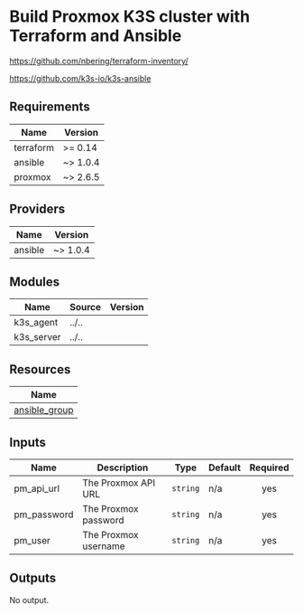 # Build Proxmox K3S cluster with Terraform and Ansible

<https://github.com/nbering/terraform-inventory/>

<https://github.com/k3s-io/k3s-ansible>

<!-- BEGINNING OF PRE-COMMIT-TERRAFORM DOCS HOOK -->
## Requirements

| Name | Version |
|------|---------|
| terraform | >= 0.14 |
| ansible | ~> 1.0.4 |
| proxmox | ~> 2.6.5 |

## Providers

| Name | Version |
|------|---------|
| ansible | ~> 1.0.4 |

## Modules

| Name | Source | Version |
|------|--------|---------|
| k3s_agent | ../.. |  |
| k3s_server | ../.. |  |

## Resources

| Name |
|------|
| [ansible_group](https://registry.terraform.io/providers/nbering/ansible/latest/docs/resources/group) |

## Inputs

| Name | Description | Type | Default | Required |
|------|-------------|------|---------|:--------:|
| pm\_api\_url | The Proxmox API URL | `string` | n/a | yes |
| pm\_password | The Proxmox password | `string` | n/a | yes |
| pm\_user | The Proxmox username | `string` | n/a | yes |

## Outputs

No output.
<!-- END OF PRE-COMMIT-TERRAFORM DOCS HOOK -->
